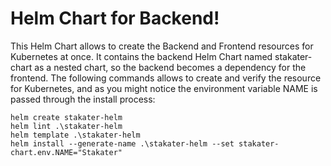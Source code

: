 # Helm Chart for Backend!

This Helm Chart allows to create the Backend and Frontend resources for Kubernetes at once. It contains the backend Helm Chart named stakater-chart as a nested chart, so the backend becomes a dependency for the frontend. The following commands allows to create and verify the resource for Kubernetes, and as you might notice the environment variable NAME is passed through the install process:

```
helm create stakater-helm
helm lint .\stakater-helm
helm template .\stakater-helm
helm install --generate-name .\stakater-helm --set stakater-chart.env.NAME="Stakater"
```
